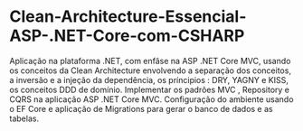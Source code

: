 # Clean-Architecture-Essencial-ASP-.NET-Core-com-CSHARP
Aplicação na plataforma .NET, com enfâse na ASP .NET Core MVC, usando os conceitos da Clean Architecture envolvendo a separação dos conceitos, a inversão e a injeção da dependência, os príncipios : DRY, YAGNY e KISS, os conceitos DDD de domínio.
Implementar os padrões MVC , Repository e CQRS na aplicação ASP .NET Core MVC.
Configuração do ambiente usando o EF Core e aplicação de Migrations para gerar o banco de dados e as tabelas.

